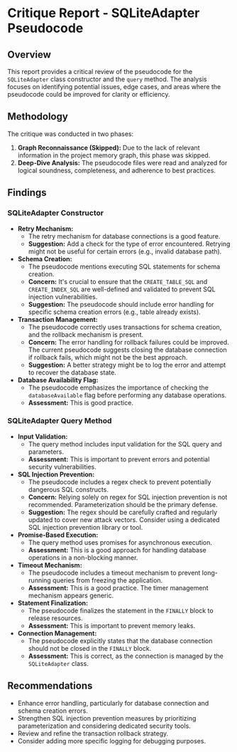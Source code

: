 # Critique Report - SQLiteAdapter Pseudocode

## Overview

This report provides a critical review of the pseudocode for the `SQLiteAdapter` class constructor and the `query` method. The analysis focuses on identifying potential issues, edge cases, and areas where the pseudocode could be improved for clarity or efficiency.

## Methodology

The critique was conducted in two phases:

1.  **Graph Reconnaissance (Skipped):** Due to the lack of relevant information in the project memory graph, this phase was skipped.
2.  **Deep-Dive Analysis:** The pseudocode files were read and analyzed for logical soundness, completeness, and adherence to best practices.

## Findings

### SQLiteAdapter Constructor

*   **Retry Mechanism:**
    *   The retry mechanism for database connections is a good feature.
    *   **Suggestion:** Add a check for the type of error encountered. Retrying might not be useful for certain errors (e.g., invalid database path).
*   **Schema Creation:**
    *   The pseudocode mentions executing SQL statements for schema creation.
    *   **Concern:** It's crucial to ensure that the `CREATE_TABLE_SQL` and `CREATE_INDEX_SQL` are well-defined and validated to prevent SQL injection vulnerabilities.
    *   **Suggestion:** The pseudocode should include error handling for specific schema creation errors (e.g., table already exists).
*   **Transaction Management:**
    *   The pseudocode correctly uses transactions for schema creation, and the rollback mechanism is present.
    *   **Concern:** The error handling for rollback failures could be improved. The current pseudocode suggests closing the database connection if rollback fails, which might not be the best approach.
    *   **Suggestion:** A better strategy might be to log the error and attempt to recover the database state.
*   **Database Availability Flag:**
    *   The pseudocode emphasizes the importance of checking the `databaseAvailable` flag before performing any database operations.
    *   **Assessment:** This is good practice.

### SQLiteAdapter Query Method

*   **Input Validation:**
    *   The query method includes input validation for the SQL query and parameters.
    *   **Assessment:** This is important to prevent errors and potential security vulnerabilities.
*   **SQL Injection Prevention:**
    *   The pseudocode includes a regex check to prevent potentially dangerous SQL constructs.
    *   **Concern:** Relying solely on regex for SQL injection prevention is not recommended. Parameterization should be the primary defense.
    *   **Suggestion:** The regex should be carefully crafted and regularly updated to cover new attack vectors. Consider using a dedicated SQL injection prevention library or tool.
*   **Promise-Based Execution:**
    *   The query method uses promises for asynchronous execution.
    *   **Assessment:** This is a good approach for handling database operations in a non-blocking manner.
*   **Timeout Mechanism:**
    *   The pseudocode includes a timeout mechanism to prevent long-running queries from freezing the application.
    *   **Assessment:** This is a good practice. The timer management mechanism appears generic.
*   **Statement Finalization:**
    *   The pseudocode finalizes the statement in the `FINALLY` block to release resources.
    *   **Assessment:** This is important to prevent memory leaks.
*   **Connection Management:**
    *   The pseudocode explicitly states that the database connection should not be closed in the `FINALLY` block.
    *   **Assessment:** This is correct, as the connection is managed by the `SQLiteAdapter` class.

## Recommendations

*   Enhance error handling, particularly for database connection and schema creation errors.
*   Strengthen SQL injection prevention measures by prioritizing parameterization and considering dedicated security tools.
*   Review and refine the transaction rollback strategy.
*   Consider adding more specific logging for debugging purposes.

